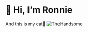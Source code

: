 # 👋 Hi, I’m Ronnie

And this is my cat🥰
![TheHandsome](https://github.com/user-attachments/assets/f2bb0383-2a63-4f90-b9c7-3aa79eb2bfaf)

